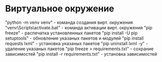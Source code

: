# Виртуальное окружение

"python -m venv venv" - команда создания вирт. окружения
"venv\Scripts\activate.bat" - команда активации вирт. окружения
"pip freeze" - распечатка установленных пакетов
"pip install -U pip setuptools" - обновление указаных пакетов и модулей
"pip install requests lxml" - установка указаных пакетов
"pip uninstall lxml -y" - удаление указаных пакетов
"pip freeze > requirements.txt" - сохрание зависимостей
"pip install -r requirements.txt" - установка зависимостей